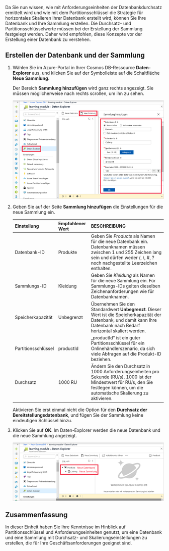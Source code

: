 Da Sie nun wissen, wie mit Anforderungseinheiten der Datenbankdurchsatz ermittelt wird und wie mit dem Partitionsschlüssel die Strategie für horizontales Skalieren Ihrer Datenbank erstellt wird, können Sie Ihre Datenbank und Ihre Sammlung erstellen. Die Durchsatz- und Partitionsschlüsselwerte müssen bei der Erstellung der Sammlung festgelegt werden. Daher wird empfohlen, diese Konzepte vor der Erstellung einer Datenbank zu verstehen.

## <a name="creating-your-database-and-collection"></a>Erstellen der Datenbank und der Sammlung

1. Wählen Sie im Azure-Portal in Ihrer Cosmos DB-Ressource **Daten-Explorer** aus, und klicken Sie auf der Symbolleiste auf die Schaltfläche **Neue Sammlung**.
    
    Der Bereich **Sammlung hinzufügen** wird ganz rechts angezeigt. Sie müssen möglicherweise nach rechts scrollen, um ihn zu sehen.

    ![Daten-Explorer im Azure-Portal, Blatt „Sammlung hinzufügen“](../media/5-azure-cosmosdb-data-explorer.png)

1. Geben Sie auf der Seite **Sammlung hinzufügen** die Einstellungen für die neue Sammlung ein.

    Einstellung | Empfohlener Wert | BESCHREIBUNG
    --------|-----------------|-------------
    Datenbank-ID      | Produkte         | Geben Sie *Products* als Namen für die neue Datenbank ein. Datenbanknamen müssen zwischen 1 und 255 Zeichen lang sein und dürfen weder /, \\, #, ? noch nachgestellte Leerzeichen enthalten.
    Sammlungs-ID    | Kleidung  | Geben Sie *Kleidung* als Namen für die neue Sammlung ein. Für Sammlungs-IDs gelten dieselben Zeichenanforderungen wie für Datenbanknamen.
    Speicherkapazität | Unbegrenzt     | Übernehmen Sie den Standardwert **Unbegrenzt**. Dieser Wert ist die Speicherkapazität der Datenbank, und damit kann Ihre Datenbank nach Bedarf horizontal skaliert werden.
    Partitionsschlüssel    | productId        | „productId“ ist ein guter Partitionsschlüssel für ein Onlinehändlerszenario, da sich viele Abfragen auf die Produkt-ID beziehen.
    Durchsatz       |1000 RU        | Ändern Sie den Durchsatz in 1000 Anforderungseinheiten pro Sekunde (RU/s). 1000 ist der Mindestwert für RU/s, den Sie festlegen können, um die automatische Skalierung zu aktivieren.
    
    Aktivieren Sie erst einmal nicht die Option für den **Durchsatz der Bereitstellungsdatenbank**, und fügen Sie der Sammlung keine eindeutigen Schlüssel hinzu.
    
1. Klicken Sie auf **OK**. Im Daten-Explorer werden die neue Datenbank und die neue Sammlung angezeigt.

    ![Daten-Explorer mit der neuen Datenbank und der neuen Sammlung](../media/5-azure-cosmos-db-new-collection.png)

## <a name="summary"></a>Zusammenfassung

In dieser Einheit haben Sie Ihre Kenntnisse im Hinblick auf Partitionsschlüssel und Anforderungseinheiten genutzt, um eine Datenbank und eine Sammlung mit Durchsatz- und Skalierungseinstellungen zu erstellen, die für Ihre Geschäftsanforderungen geeignet sind.
